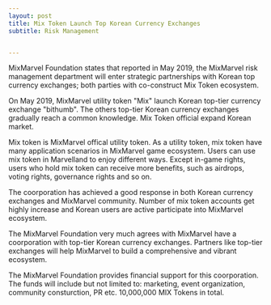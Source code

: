 ```yaml
---
layout: post
title: Mix Token Launch Top Korean Currency Exchanges
subtitle: Risk Management


---
```


MixMarvel Foundation states that reported in May 2019, the MixMarvel risk management department will enter strategic partnerships with Korean top currency exchanges; both parties with co-construct Mix Token ecosystem. 

On May 2019, MixMarvel utility token "Mix" launch Korean top-tier currency exchange "bithumb". The others top-tier Korean currency exchanges gradually reach a common knowledge. Mix Token official expand Korean market. 

Mix token is MixMarvel offical utility token. As a utility token, mix token have many application scenarios in MixMarvel game ecosystem. Users can use mix token in Marvelland to enjoy different ways. Except in-game rights, users who hold mix token can receive more benefits, such as airdrops, voting rights, governance rights and so on. 

The coorporation has achieved a good response in both Korean currency exchanges and MixMarvel community. Number of mix token accounts get highly increase and Korean users are  active participate into MixMarvel ecosystem. 

The MixMarvel Foundation very much agrees with MixMarvel have a coorporation with top-tier Korean currency exchanges. Partners like top-tier exchanges will help MixMarvel to build a comprehensive and vibrant ecosystem.

The MixMarvel Foundation provides financial support for this coorporation. The funds will include but not limited to: marketing, event organization, community consturction, PR etc. 10,000,000 MIX Tokens in total. 

